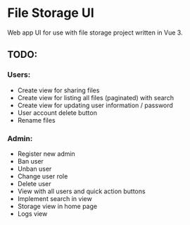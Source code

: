 # File Storage UI

Web app UI for use with file storage project written in Vue 3.

## TODO:

### Users:

- Create view for sharing files
- Create view for listing all files (paginated) with search
- Create view for updating user information / password
- User account delete button
- Rename files

### Admin:

- Register new admin
- Ban user
- Unban user
- Change user role
- Delete user
- View with all users and quick action buttons
- Implement search in view
- Storage view in home page
- Logs view

